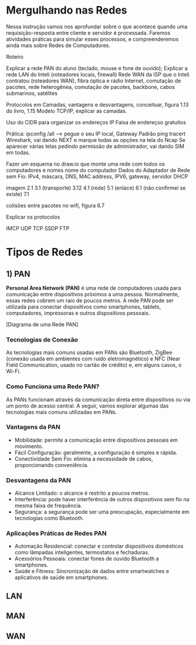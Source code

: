 # Mergulhando nas Redes

Nessa instrução vamos nos aprofundar sobre o que acontece quando uma requisição-resposta entre cliente e servidor é processada. Faremos atividades práticas para simular esses processos, e compreenderemos ainda mais sobre Redes de Computadores.

Roteiro

Explicar a rede PAN do aluno (teclado, mouse e fone de ouvido);
Explicar a rede LAN do Inteli (roteadores locais, firewall)
Rede WAN da ISP que o Inteli contratou (roteadores WAN), fibra óptica e rádio
Internet, comutação de pacotes, rede heterogênea, comutação de pacotes, backbone, cabos submarinos, satélites

Protocolos em Camadas, vantagens e desvantagens, conceituar, figura 1.13 do livro, 1.15
Modelo TCP/IP, explicar as camadas.

Uso do CIDR para organizar os endereços IP
Faixa de endereçso gratuitos

Prática:
ipconfig /all --> pegue o seu IP local, Gateway Padrão
ping
tracert
Wireshark, vai dando NEXT e marque todas as opções na tela do Ncap
Se aparecer várias telas pedindo permissão de administrador, vai dando SIM em todas.

Fazer um esquema no draw.io que monte uma rede com todos os computadores e nomes
nome do computador
Dados do Adaptador de Rede sem Fio:
IPv4, máscara, DNS, MAC address, IPV6, gateway, servidor DHCP

imagem 2.1
3.1 (transporte)
3.12
4.1 (rede)
5.1 (enlace)
6.1 (não confirmei se existe)
7.1

colisões entre pacotes no wifi, figura 6.7

Explicar os protocolos 

IMCP
UDP
TCP
SSDP
FTP


# Tipos de Redes

## 1) PAN

**Personal Area Network (PAN)** é uma rede de computadores usada para comunicação entre dispositivos próximos a uma pessoa. Normalmente, essas redes cobrem um raio de poucos metros. A rede PAN pode ser utilizada para conectar dispositivos como smartphones, tablets, computadores, impressoras e outros dispositivos pessoais.

[Diagrama de uma Rede PAN]

### Tecnologias de Conexão

As tecnologias mais comuns usadas em PANs são Bluetooth, ZigBee (conexão usada em ambientes com ruído eletromagnético) e NFC (Near Field Communication, usado no cartão de crédito) e, em alguns casos, o Wi-Fi.

### Como Funciona uma Rede PAN?

As PANs funcionam através da comunicação direta entre dispositivos ou via um ponto de acesso central. A seguir, vamos explorar algumas das tecnologias mais comuns utilizadas em PANs.

### Vantagens da PAN

* Mobilidade: permite a comunicação entre dispositivos pessoais em movimento.
* Fácil Configuração: geralmente, a configuração é simples e rápida.
* Conectividade Sem Fio: elimina a necessidade de cabos, proporcionando conveniência.

### Desvantagens da PAN

* Alcance Limitado: o alcance é restrito a poucos metros.
* Interferência: pode haver interferência de outros dispositivos sem fio na mesma faixa de frequência.
* Segurança: a segurança pode ser uma preocupação, especialmente em tecnologias como Bluetooth.

### Aplicações Práticas de Redes PAN

* Automação Residencial: conectar e controlar dispositivos domésticos como lâmpadas inteligentes, termostatos e fechaduras.
* Acessórios Pessoais: conectar fones de ouvido Bluetooth a smartphones.
* Saúde e Fitness: Sincronização de dados entre smartwatches e aplicativos de saúde em smartphones.

## LAN

## MAN

## WAN




